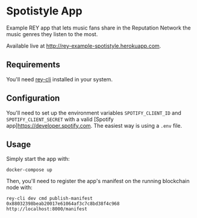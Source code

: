 Spotistyle App
==============

Example REY app that lets music fans share in the Reputation Network the music genres they listen to the most.

Available live at http://rey-example-spotistyle.herokuapp.com.

Requirements
------------

You'll need [rey-cli](http://github.com/reputation-network/rey-cli) installed in your system.

Configuration
-------------

You'll need to set up the environment variables `SPOTIFY_CLIENT_ID` and `SPOTIFY_CLIENT_SECRET` with a valid [Spotify app]<https://developer.spotify.com>. The easiest way is using a `.env` file.

Usage
-----

Simply start the app with:

    docker-compose up

Then, you'll need to register the app's manifest on the running blockchain node with:

    rey-cli dev cmd publish-manifest 0x88032398beab20017e61064af3c7c8bd38f4c968 http://localhost:8000/manifest
